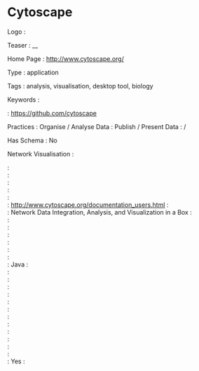 # Cytoscape

Logo
:   ![]()

Teaser
:   __

Home Page
:   http://www.cytoscape.org/

Type
:   application

Tags
:   analysis, visualisation, desktop tool, biology

Keywords
:   

:   https://github.com/cytoscape

Practices
:   Organise / Analyse Data
:   Publish / Present Data
:    / 

Has Schema
:   No

Network Visualisation
:   


:   
:   
:   
:   
:   
:   http://www.cytoscape.org/documentation_users.html
:   
:   Network Data Integration, Analysis, and Visualization in a Box
:   
:   
:   
:   
:   
:   
:   
:   Java
:   
:   
:   
:   
:   
:   
:   
:   
:   
:   
:   
:   
:   
:   Yes
:   
